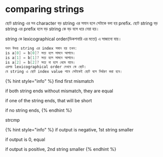 # comparing strings

ছোট string এর সব character বড় string এর সমান হলে সেটাকে বলা হয় prefix. ছোট string বড় string এর prefix হলে বড় string কে বড় বলে ধরে নেয়া হয়।

string কে lexicographical order(ডিকশনারি এর মতো) এ সাজানো যায়।&#x20;

```c
যখন উভয় string এর index সমান হয় তখন:
is a[0] = b[0]? সত্য হলে সামনে আগাবে। 
is a[1] = b[1]? সত্য হলে সামনে আগাবে। 
is a[2] = b[2]? সত্য না হলে থেমে যাবে। 
এরপর lexicographical order দেখবে কে ছোট। 
যে string এ ছোট index value পাবে সেটাকেই ছোট বলে নির্ধারণ করা হবে।
```

{% hint style="info" %}
find first mismatch

if both string ends without mismatch, they are equal

if one of the string ends, that will be short

if no string ends,&#x20;
{% endhint %}

strcmp&#x20;

{% hint style="info" %}
if output is negative, 1st string smaller

if output is 0, equal

if output is positive, 2nd string smaller
{% endhint %}
